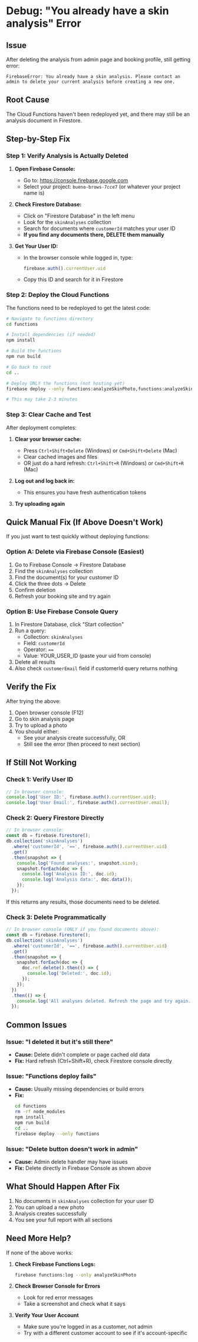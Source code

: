 # Debug: "You already have a skin analysis" Error

## Issue
After deleting the analysis from admin page and booking profile, still getting error:
```
FirebaseError: You already have a skin analysis. Please contact an admin to delete your current analysis before creating a new one.
```

## Root Cause
The Cloud Functions haven't been redeployed yet, and there may still be an analysis document in Firestore.

## Step-by-Step Fix

### Step 1: Verify Analysis is Actually Deleted

1. **Open Firebase Console:**
   - Go to: https://console.firebase.google.com
   - Select your project: `bueno-brows-7cce7` (or whatever your project name is)

2. **Check Firestore Database:**
   - Click on "Firestore Database" in the left menu
   - Look for the `skinAnalyses` collection
   - Search for documents where `customerId` matches your user ID
   - **If you find any documents there, DELETE them manually**

3. **Get Your User ID:**
   - In the browser console while logged in, type:
     ```javascript
     firebase.auth().currentUser.uid
     ```
   - Copy this ID and search for it in Firestore

### Step 2: Deploy the Cloud Functions

The functions need to be redeployed to get the latest code:

```bash
# Navigate to functions directory
cd functions

# Install dependencies (if needed)
npm install

# Build the functions
npm run build

# Go back to root
cd ..

# Deploy ONLY the functions (not hosting yet)
firebase deploy --only functions:analyzeSkinPhoto,functions:analyzeSkinCareProducts

# This may take 2-3 minutes
```

### Step 3: Clear Cache and Test

After deployment completes:

1. **Clear your browser cache:**
   - Press `Ctrl+Shift+Delete` (Windows) or `Cmd+Shift+Delete` (Mac)
   - Clear cached images and files
   - OR just do a hard refresh: `Ctrl+Shift+R` (Windows) or `Cmd+Shift+R` (Mac)

2. **Log out and log back in:**
   - This ensures you have fresh authentication tokens

3. **Try uploading again**

## Quick Manual Fix (If Above Doesn't Work)

If you just want to test quickly without deploying functions:

### Option A: Delete via Firebase Console (Easiest)

1. Go to Firebase Console → Firestore Database
2. Find the `skinAnalyses` collection
3. Find the document(s) for your customer ID
4. Click the three dots → Delete
5. Confirm deletion
6. Refresh your booking site and try again

### Option B: Use Firebase Console Query

1. In Firestore Database, click "Start collection"
2. Run a query:
   - Collection: `skinAnalyses`
   - Field: `customerId`
   - Operator: `==`
   - Value: YOUR_USER_ID (paste your uid from console)
3. Delete all results
4. Also check `customerEmail` field if customerId query returns nothing

## Verify the Fix

After trying the above:

1. Open browser console (F12)
2. Go to skin analysis page
3. Try to upload a photo
4. You should either:
   - See your analysis create successfully, OR
   - Still see the error (then proceed to next section)

## If Still Not Working

### Check 1: Verify User ID
```javascript
// In browser console:
console.log('User ID:', firebase.auth().currentUser.uid);
console.log('User Email:', firebase.auth().currentUser.email);
```

### Check 2: Query Firestore Directly
```javascript
// In browser console:
const db = firebase.firestore();
db.collection('skinAnalyses')
  .where('customerId', '==', firebase.auth().currentUser.uid)
  .get()
  .then(snapshot => {
    console.log('Found analyses:', snapshot.size);
    snapshot.forEach(doc => {
      console.log('Analysis ID:', doc.id);
      console.log('Analysis data:', doc.data());
    });
  });
```

If this returns any results, those documents need to be deleted.

### Check 3: Delete Programmatically
```javascript
// In browser console (ONLY if you found documents above):
const db = firebase.firestore();
db.collection('skinAnalyses')
  .where('customerId', '==', firebase.auth().currentUser.uid)
  .get()
  .then(snapshot => {
    snapshot.forEach(doc => {
      doc.ref.delete().then(() => {
        console.log('Deleted:', doc.id);
      });
    });
  })
  .then(() => {
    console.log('All analyses deleted. Refresh the page and try again.');
  });
```

## Common Issues

### Issue: "I deleted it but it's still there"
- **Cause:** Delete didn't complete or page cached old data
- **Fix:** Hard refresh (Ctrl+Shift+R), check Firestore console directly

### Issue: "Functions deploy fails"
- **Cause:** Usually missing dependencies or build errors
- **Fix:** 
  ```bash
  cd functions
  rm -rf node_modules
  npm install
  npm run build
  cd ..
  firebase deploy --only functions
  ```

### Issue: "Delete button doesn't work in admin"
- **Cause:** Admin delete handler may have issues
- **Fix:** Delete directly in Firebase Console as shown above

## What Should Happen After Fix

1. No documents in `skinAnalyses` collection for your user ID
2. You can upload a new photo
3. Analysis creates successfully
4. You see your full report with all sections

## Need More Help?

If none of the above works:

1. **Check Firebase Functions Logs:**
   ```bash
   firebase functions:log --only analyzeSkinPhoto
   ```

2. **Check Browser Console for Errors**
   - Look for red error messages
   - Take a screenshot and check what it says

3. **Verify Your User Account**
   - Make sure you're logged in as a customer, not admin
   - Try with a different customer account to see if it's account-specific


